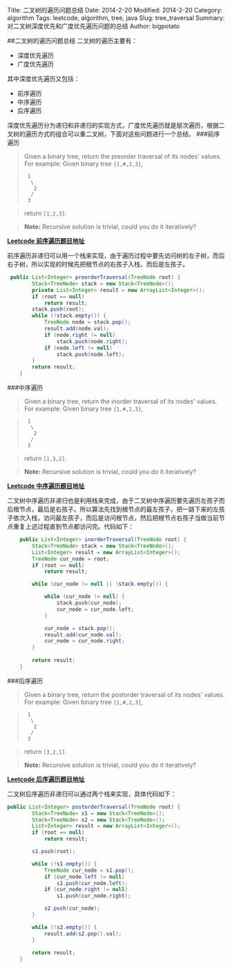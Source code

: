 Title: 二叉树的遍历问题总结
Date: 2014-2-20
Modified: 2014-2-20
Category: algorithm
Tags: leetcode, algorithm, tree, java
Slug: tree_traversal
Summary: 对二叉树深度优先和广度优先遍历问题的总结
Author: bigpotato

##二叉树的遍历问题总结
二叉树的遍历主要有：

+ 深度优先遍历
+ 广度优先遍历

其中深度优先遍历又包括：

+ 前序遍历
+ 中序遍历
+ 后序遍历

深度优先遍历分为递归和非递归的实现方式，广度优先遍历就是层次遍历，根据二叉树的遍历方式的组合可以重二叉树，下面对这些问题进行一个总结。
###前序遍历
>Given a binary tree, return the preorder traversal of its nodes' values.
>For example:
>Given binary tree `{1,#,2,3}`,
>
>```
>  1
>   \
>    2
>   /
>  3
>```

>return `[1,2,3]`.


>**Note:** Recursive solution is trivial, could you do it iteratively?

[**Leetcode 前序遍历题目地址**](https://oj.leetcode.com/problems/binary-tree-preorder-traversal/)


前序遍历非递归可以用一个栈来实现，由于遍历过程中要先访问树的左子树，而后右子树，所以实现的时候先把根节点的右孩子入栈，而后是左孩子。
```java
 public List<Integer> preorderTraversal(TreeNode root) {
        Stack<TreeNode> stack = new Stack<TreeNode>();
        private List<Integer> result = new ArrayList<Integer>();
        if (root == null)
            return result;
        stack.push(root);
        while (!stack.empty()) {
            TreeNode node = stack.pop();
            result.add(node.val);
            if (node.right != null)
                stack.push(node.right);
            if (node.left != null)
                stack.push(node.left);
        }
        return result;
    }
```
###中序遍历
>Given a binary tree, return the inorder traversal of its nodes' values.
>For example:
>Given binary tree `{1,#,2,3}`,

>```
>  1
>   \
>    2
>   /
>  3 
>```

>return `[1,3,2]`.


>**Note:** Recursive solution is trivial, could you do it iteratively?


[**Leetcode 中序遍历题目地址**](https://oj.leetcode.com/problems/binary-tree-inorder-traversal/)


二叉树中序遍历非递归也是利用栈来完成，由于二叉树中序遍历要先遍历左孩子而后根节点，最后是右孩子。所以算法先找到根节点的最左孩子，把一路下来的左孩子依次入栈，访问最左孩子，而后是访问根节点，然后把根节点右孩子当做当前节点重复上述过程直到节点都访问完。代码如下：
```java
    public List<Integer> inorderTraversal(TreeNode root) {
        Stack<TreeNode> stack = new Stack<TreeNode>();
        List<Integer> result = new ArrayList<Integer>();
        TreeNode cur_node = root;
        if (root == null)
            return result;

        while (cur_node != null || !stack.empty()) {

            while (cur_node != null) {
                stack.push(cur_node);
                cur_node = cur_node.left;
            }

            cur_node = stack.pop();
            result.add(cur_node.val);
            cur_node = cur_node.right;
        }
        
        return result;
    }
```

###后序遍历
>Given a binary tree, return the postorder traversal of its nodes' values.
For example:
Given binary tree `{1,#,2,3}`,

>```
>  1
>   \
>    2
>   /
>  3 
>```

>return `[3,2,1]`.


>**Note:** Recursive solution is trivial, could you do it iteratively?


[**Leetcode 后序遍历题目地址**](https://oj.leetcode.com/problems/binary-tree-postorder-traversal/)


二叉树后序遍历非递归可以通过两个栈来实现，具体代码如下：
```java
public List<Integer> postorderTraversal(TreeNode root) {
        Stack<TreeNode> s1 = new Stack<TreeNode>();
        Stack<TreeNode> s2 = new Stack<TreeNode>();
        List<Integer> result = new ArrayList<Integer>();
        if (root == null)
            return result;

        s1.push(root);

        while (!s1.empty()) {
            TreeNode cur_node = s1.pop();
            if (cur_node.left != null)
                s1.push(cur_node.left);
            if (cur_node.right != null)
                s1.push(cur_node.right);

            s2.push(cur_node);
        }

        while (!s2.empty()) {
            result.add(s2.pop().val);
        }
        
        return result;
    }
```